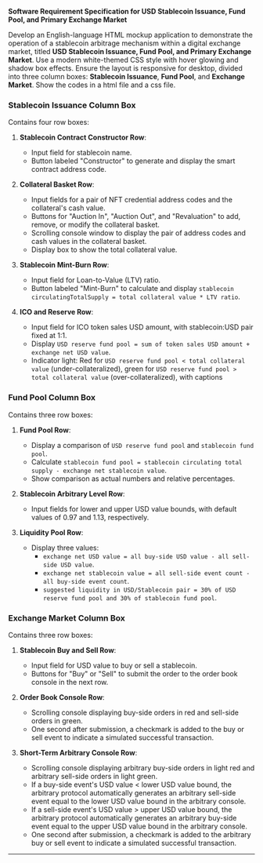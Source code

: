 **Software Requirement Specification for USD Stablecoin Issuance, Fund Pool, and Primary Exchange Market**

Develop an English-language HTML mockup application to demonstrate the operation of a stablecoin arbitrage mechanism within a digital exchange market, titled **USD Stablecoin Issuance, Fund Pool, and Primary Exchange Market**. Use a modern white-themed CSS style with hover glowing and shadow box effects. Ensure the layout is responsive for desktop, divided into three column boxes: **Stablecoin Issuance**, **Fund Pool**, and **Exchange Market**. Show the codes in a html file and a css file.

### Stablecoin Issuance Column Box
Contains four row boxes:

1. **Stablecoin Contract Constructor Row**:
   - Input field for stablecoin name.
   - Button labeled "Constructor" to generate and display the smart contract address code.

2. **Collateral Basket Row**:
   - Input fields for a pair of NFT credential address codes and the collateral's cash value.
   - Buttons for "Auction In", "Auction Out", and "Revaluation" to add, remove, or modify the collateral basket.
   - Scrolling console window to display the pair of address codes and cash values in the collateral basket.
   - Display box to show the total collateral value.

3. **Stablecoin Mint-Burn Row**:
   - Input field for Loan-to-Value (LTV) ratio.
   - Button labeled "Mint-Burn" to calculate and display `stablecoin circulatingTotalSupply = total collateral value * LTV ratio`.

4. **ICO and Reserve Row**:
   - Input field for ICO token sales USD amount, with stablecoin:USD pair fixed at 1:1.
   - Display `USD reserve fund pool = sum of token sales USD amount + exchange net USD value`.
   - Indicator light: Red for `USD reserve fund pool < total collateral value` (under-collateralized), green for `USD reserve fund pool > total collateral value` (over-collateralized), with captions

### Fund Pool Column Box
Contains three row boxes:

1. **Fund Pool Row**:
   - Display a comparison of `USD reserve fund pool` and `stablecoin fund pool`.
   - Calculate `stablecoin fund pool = stablecoin circulating total supply - exchange net stablecoin value`.
   - Show comparison as actual numbers and relative percentages.

2. **Stablecoin Arbitrary Level Row**:
   - Input fields for lower and upper USD value bounds, with default values of 0.97 and 1.13, respectively.

3. **Liquidity Pool Row**:
   - Display three values:
     - `exchange net USD value = all buy-side USD value - all sell-side USD value`.
     - `exchange net stablecoin value = all sell-side event count - all buy-side event count`.
     - `suggested liquidity in USD/Stablecoin pair = 30% of USD reserve fund pool and 30% of stablecoin fund pool`.

### Exchange Market Column Box
Contains three row boxes:

1. **Stablecoin Buy and Sell Row**:
   - Input field for USD value to buy or sell a stablecoin.
   - Buttons for "Buy" or "Sell" to submit the order to the order book console in the next row.

2. **Order Book Console Row**:
   - Scrolling console displaying buy-side orders in red and sell-side orders in green.
   - One second after submission, a checkmark is added to the buy or sell event to indicate a simulated successful transaction.

3. **Short-Term Arbitrary Console Row**:
   - Scrolling console displaying arbitrary buy-side orders in light red and arbitrary sell-side orders in light green.
   - If a buy-side event's USD value < lower USD value bound, the arbitrary protocol automatically generates an arbitrary sell-side event equal to the lower USD value bound in the arbitrary console.
   - If a sell-side event's USD value > upper USD value bound, the arbitrary protocol automatically generates an arbitrary buy-side event equal to the upper USD value bound in the arbitrary console.
   - One second after submission, a checkmark is added to the arbitrary buy or sell event to indicate a simulated successful transaction.

---

